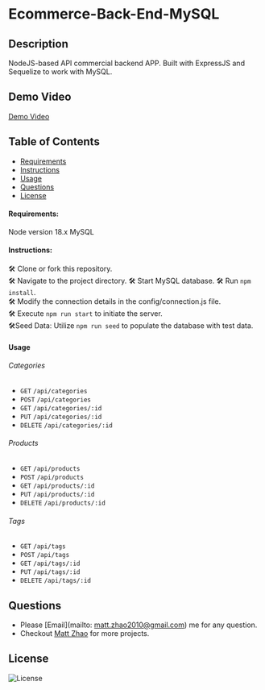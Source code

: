 # Ecommerce-Back-End-MySQL

## Description

NodeJS-based API commercial backend APP. Built with ExpressJS and Sequelize to work with MySQL.

## Demo Video

[Demo Video](https://github.com/unbmattzhao/Ecommerce-Back-End-MySQL/assets/46049501/6a5e21e3-78aa-4924-8039-b433750018d9)

## Table of Contents

- [Requirements](#requirements)
- [Instructions](#instructions)
- [Usage](#usage)
- [Questions](#questions)
- [License](#license)

#### Requirements:

Node version 18.x
MySQL

#### Instructions:

:hammer_and_wrench: Clone or fork this repository.  
:hammer_and_wrench: Navigate to the project directory.
:hammer_and_wrench: Start MySQL database.
:hammer_and_wrench: Run `npm install`.  
:hammer_and_wrench: Modify the connection details in the config/connection.js file.  
:hammer_and_wrench: Execute `npm run start` to initiate the server.  
:hammer_and_wrench:Seed Data: Utilize `npm run seed` to populate the database with test data.

#### Usage

###### Categories

- `GET` `/api/categories`
- `POST` `/api/categories`
- `GET` `/api/categories/:id`
- `PUT` `/api/categories/:id`
- `DELETE` `/api/categories/:id`

###### Products

- `GET` `/api/products`
- `POST` `/api/products`
- `GET` `/api/products/:id`
- `PUT` `/api/products/:id`
- `DELETE` `/api/products/:id`

###### Tags

- `GET` `/api/tags`
- `POST` `/api/tags`
- `GET` `/api/tags/:id`
- `PUT` `/api/tags/:id`
- `DELETE` `/api/tags/:id`

## Questions

- Please [Email](mailto: matt.zhao2010@gmail.com) me for any question.
- Checkout [Matt Zhao](https://github.com/unbmattzhao) for more projects.

## License

![License](https://img.shields.io/badge/license-MIT-blue.svg)
